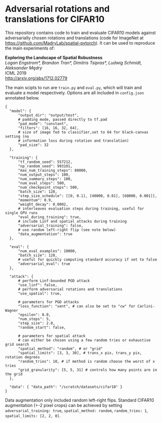 # Adversarial rotations and translations for CIFAR10

This repository contains code to train and evaluate CIFAR10 models against
adversarially chosen rotations and translations (code for ImageNet at https://github.com/MadryLab/spatial-pytorch). It can be used to reproduce the
main experiments of:

**Exploring the Landscape of Spatial Robustness**<br>
*Logan Engstrom\*, Brandon Tran\*, Dimitris Tsipras\*, Ludwig Schmidt, Aleksander
   Mądry*<br>
ICML 2019<br>
http://arxiv.org/abs/1712.02779

The main scipts to run are `train.py` and `eval.py`, which will train and
evaluate a model respectively. Options are all included in `config.json`
annotated below.

```
{
  "model": {
      "output_dir": "output/test",
      # padding mode, passed directly to tf.pad
      "pad_mode": "constant", 
      "filters": [16, 16, 32, 64],
      # size of image fed to classifier,set to 64 for black-canvas setting (no
      # information loss during rotation and translation)
      "pad_size": 32
  },

  "training": {
      "tf_random_seed": 557212,
      "np_random_seed": 993101,
      "max_num_training_steps": 80000,
      "num_output_steps": 100,
      "num_summary_steps": 100,
      "num_eval_steps": 500,
      "num_checkpoint_steps": 500,
      "batch_size": 128,
      "step_size_schedule": [[0, 0.1], [40000, 0.01], [60000, 0.001]],
      "momentum": 0.9,
      "weight_decay": 0.0002,
      # interleaves evaluation steps during training, useful for single GPU runs
      "eval_during_training": true,
      # include Linf and spatial attacks during training
      "adversarial_training": false,
      # use random left-right flip (see note below)
      "data_augmentation": true
  },

  "eval": {
      "num_eval_examples": 10000,
      "batch_size": 128,
      # useful for quickly computing standard accuracy if set to false
      "adversarial_eval": true
  },

  "attack": {
      # perform Linf-bounded PGD attack
      "use_linf": false,
      # perform adversarial rotations and translations
      "use_spatial": true,

      # parameters for PGD attacks
      "loss_function": "xent", # can also be set to "cw" for Carlini-Wagner
      "epsilon": 8.0,
      "num_steps": 5,
      "step_size": 2.0,
      "random_start": false,

      # parameters for spatial attack
      # can either be chosen using a few random tries or exhaustive grid search
      "spatial_method": "random", # or "grid"
      "spatial_limits": [3, 3, 30], # trans_x pix, trans_y pix, rotation degrees
      "random_tries": 10, # if method is random choose the worst of x tries
      "grid_granularity": [5, 5, 31] # controls how many points are in the grid
  },

  "data": { "data_path": "/scratch/datasets/cifar10" }
}
```

Data augmentation only included random left-right flips. Standard CIFAR10
augmentation (+-2 pixel crops) can be achieved by setting
`adversarial_training: true`, `spatial_method: random`, `random_tries: 1`,
`spatial_limits: [2, 2, 0]`.
